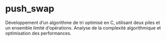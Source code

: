 # push_swap
Développement d’un algorithme de tri optimisé en C, utilisant deux piles et un ensemble limité d’opérations. Analyse de la complexité algorithmique et optimisation des performances.
